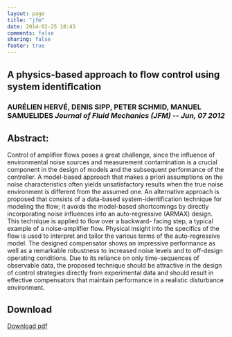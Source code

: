 ```yaml
---
layout: page
title: "jfm"
date: 2014-02-25 18:43
comments: false
sharing: false
footer: true
---
```


## A physics-based approach to ﬂow control using system identiﬁcation 

### AURÉLIEN HERVÉ, DENIS SIPP, PETER SCHMID, MANUEL SAMUELIDES *Journal of Fluid Mechanics (JFM) -- Jun, 07 2012*

## Abstract:
Control of amplifier flows poses a great challenge, since the influence of environmental noise sources and measurement contamination is
a crucial component in the design of models and the subsequent performance of the controller. A model-based approach that makes a priori 
assumptions on the noise characteristics often yields unsatisfactory results when the true noise environment is different from the assumed one. An 
alternative approach is proposed that consists of a data-based system-identification technique for modeling the flow; it avoids the model-based 
shortcomings by directly incorporating noise influences into an auto-regressive (ARMAX) design. This technique is applied to flow over a backward-
facing step, a typical example of a noise-amplifier flow. Physical insight into the specifics of the flow is used to interpret and tailor the 
various terms of the auto-regressive model. The designed compensator shows an impressive performance as well as a remarkable robustness to 
increased noise levels and to off-design operating conditions. Due to its reliance on only time-sequences of observable data, the proposed 
technique should be attractive in the design of control strategies directly from experimental data and should result in effective compensators 
that maintain performance in a realistic disturbance environment.

## Download
[Download pdf](https://github.com/aherve/publications/raw/master/2012/JFM/Herve2012.pdf)
